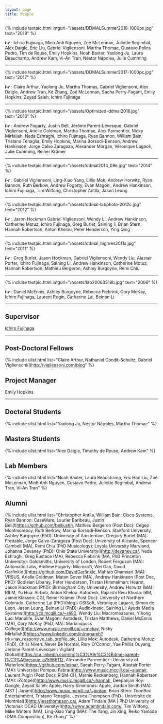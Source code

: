 ```yaml
---
layout: page
title: People
---
```



{% include textpic.html imgurl="/assets/DDMALSummer2018-1000px.jpg" text="2018" %}

**_l-r_** : Ichiro Fujinaga, Minh Anh Nguyen, Zoé McLennan, Juliette Regimbal, Alex Daigle, Eric Liu, Gabriel Vigliensoni, Martha Thomae, Gustavo Polins Pedro, Tim de Reuse, Emily Hopkins, Noah Baxter, Yaolong Ju, Laura Beauchamp, Andrew Kam, Vi-An Tran, Néstor Nápoles, Julie Cumming  
<hr>

{% include textpic.html imgurl="/assets/DDMALSummer2017-1000px.jpg" text="2017" %}

**_l-r_** : Claire Arthur, Yaolong Ju, Martha Thomas, Gabriel Vigliensoni, Alex Daigle, Andrew Tran, Ké Zhang, Zoé McLennan, Sacha Perry-Fagant, Emily Hopkins, Zeyad Saleh, Ichiro Fujinaga  
<hr>

{% include textpic.html imgurl="/assets/Optimized-ddmal2016.jpg" text="2016" %}

**_l-r_** : Andrew Fogarty, Justin Bell, Jérôme Parent-Lévesque, Gabriel Vigliensoni, Arielle Goldman, Martha Thomae, Alex Parmentier, Nicky Mirfallah, Neda Eshraghi, Ichiro Fujinaga, Ryan Bannon, William Bain, Tristano Tenaglia, Emily Hopkins, Marina Borsodi-Benson, Andrew Hankinson, Jorge Calvo Zaragoza, Alexander Morgan, Véronique Lagacé, Julie Cumming, Reiner Krämer  
<hr>

{% include textpic.html imgurl="/assets/ddmal2014_09e.jpg" text="2014" %}

**_l-r_** : Gabriel Vigliensoni, Ling-Xiao Yang, Lillio Mok, Andrew Horwitz, Ryan Bannon, Ruth Berkow, Andrew Fogarty, Evan Magoni, Andrew Hankinson, Ichiro Fujinaga, Tim Wilfong, Christopher Antila, Jason Leung  
<hr>

{% include textpic.html imgurl="/assets/ddmal-labphoto-2012c.jpg" text="2012" %}

**_l-r_** : Jason Hockman Gabriel Vigliensoni, Wendy Li, Andrew Hankinson, Catherine Motuz, Ichiro Fujinaga, Greg Burlet, Saining li, Brian Stern, Hannah Robertson, Anton Khelou, Peter Henderson, Ying Qing  
<hr>

{% include textpic.html imgurl="/assets/ddmal_highres2011a.jpg" text="2011" %}

**_l-r_** : Greg Burlet, Jason Hockman, Gabriel Vigliensoni, Wendy Liu, Alastair Porter, Ichiro Fujinaga, Saining Li, Andrew Hankinson, Catherine Motuz, Hannah Robertson, Mathieu Bergeron, Ashley Burgoyne, Remi Chiu  
<hr>

{% include textpic.html imgurl="/assets/lab20060518b.jpg" text="2006" %}

**_l-r_** : Daniel McEnnis, Ashley Burgoyne, Rebecca Fiebrink, Cory McKay, Ichiro Fujinaga, Laurent Pugin, Catherine Lai, Beinan Li  
<hr>

## Supervisor
[Ichiro Fujinaga](http://www.music.mcgill.ca/~ich)  
<hr>

## Post-Doctoral Fellows

{% include ulist.html list="Claire Arthur, Nathaniel Condit-Schultz, Gabriel Vigliensoni(l)http://vigliensoni.com/blog" %}


## Project Manager

Emily Hopkins  
<hr>

## Doctoral Students

{% include ulist.html list="Yaolong Ju, Néstor Nápoles, Martha Thomae" %}

## Masters Students

{% include ulist.html list="Alex Daigle, Timothy de Reuse, Andrew Kam" %}

## Lab Members

{% include ulist.html list="Noah Baxter, Laura Beauchamp, Eric Han Liu, Zoé McLennan, Minh Anh Nguyen, Gustavo Pedro, Juliette Regimbal, Andrew Tran, Vi-An Tran" %}

## Alumni

{% include ulist.html list="Christopher Antila, William Bain: Cisco Systems,
  Ryan Bannon: CaseWare, Laurier Baribeau, Justin Bell(l)https://github.com/belljustin, Mathieu Bergeron (Post Doc): Cégep Montmorency, Ruth Berkow, Marina Borsodi-Benson: Stanford University, Ashley Burgoyne (PhD): University of Amsterdam, Gregory Burlet (MA): Frettable, Jorge Calvo-Zaragoza (Post Doc): University of Alicante, Spencer Cambell (MA), Remi Chiu (PhD Musicology): Loyola University Maryland, Johanna Devaney (PhD): Ohio State University(l)http://devaney.ca/, Neda Eshraghi, Greg Eustace (MA), Rebecca Fiebrink (MA, PhD Princeton University): Goldsmiths, University of London, Robert Ferguson (MA): Automatic Labs, Andrew Fogarty: Microsoft, Wei Gao, David Garfinkle(l)https://github.com/DavidGarfinkle, Mahtab Ghamsari (MA): VRSUS, Arielle Goldman, Matan Gover (MA), Andrew Hankinson (Post Doc, PhD): Bodleian Libaray, Peter Henderson, Tristan Himmelman: Hearst, Jason Hockman (PhD): Birmingham City University, Andrew Horwitz (MA): RILM, Yu Hua: Airbnb, Anton Khelou: Autodesk, Rajarshi Rivu Khoda: IBM, Jamie Klassen: CGI, Reiner Krämer (Post Doc): University of Northern Colorado, Catherine Lai (PhD)(blog): OSISoft, Véronique Lagacé, Simon de Leon, Jason Leung, Beinan Li (PhD): Audiokinetic, Saining Li: Ayuda Media Systems(l)http://cs.mcgill.ca/~sli90, Wendy Liu: Macromeasures, Yihong Luo: Manulife, Evan Magoni: Autodesk, Tristan Matthews, Daniel McEnnis (MA), Cory McKay (PhD, MA): Marianopolis College(l)http://www.music.mcgill.ca/~cmckay, Nicky Mirfallah(l)https://www.linkedin.com/in/negareh?trk=nav_responsive_tab_profile_pic, Lillio Mok: Autodesk, Catherine Motuz (PhD), Chris Niven: Never Be Normal, Rory O'Connor, Yue Phillis Ouyang, Jérôme Parent-Lévesque : Vigilant Global(l)https://ca.linkedin.com/in/j%C3%A9r%C3%B4me-parent-l%C3%A9vesque-a75966112, Alexandre Parmentier : University of Waterloo(l)https://github.com/lexpar, Sacah Perry-Fagant, Alastair Porter (MA): Universitat Pompeu Fabra(l)http://www.music.mcgill.ca/~alastair, Laurent Pugin (Post Doc): RISM-CH, Marnie Reckenberg, Hannah Robertson (MA): iZotope(l)http://www.music.mcgill.ca/~hannah, Deepanjan Roy: Google, Zeyad Saleh: Apple, Harry Simmonds: Apple, Jordan Smith (MA): AIST | Japan(l)http://www.music.mcgill.ca/~jordan, Brian Stern: ToonBox Entertainment, Tristano Tenaglia, Jessica Thompson (PhD | Université de Montréal)(l)http://jessthompson.ca/, Adam Tindale (MA | PhD University of Victoria): OCAD University(l)http://www.adamtindale.com/, Tim Wilfong, Mike Winters (MA), Ling-Xiao Yang (MA): The Yang, Jin Xing, Reiko Yamada (DMA Composition), Ké Zhang" %}

